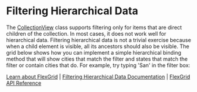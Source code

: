 Filtering Hierarchical Data
===========================

The [CollectionView](https://www.grapecity.com/wijmo/api/classes/wijmo.collectionview.html) class supports filtering only for items that are direct children of the collection. In most cases, it does not work well for hierarchical data. Filtering hierarchical data is not a trivial exercise because when a child element is visible, all its ancestors should also be visible. The grid below shows how you can implement a simple hierarchical binding method that will show cities that match the filter and states that match the filter or contain cities that do. For example, try typing 'San' in the filter box:

[Learn about FlexGrid](https://www.grapecity.com/wijmo/flexgrid-javascript-data-grid) | [Filtering Hierarchical Data Documentation](https://www.grapecity.com/wijmo/docs/Topics/Grid/Filtering/Filter-Hierarchical-Data) | [FlexGrid API Reference](https://www.grapecity.com/wijmo/api/classes/wijmo_grid.flexgrid.html)